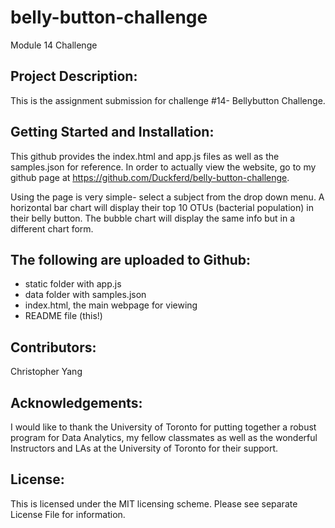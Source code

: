 # belly-button-challenge
Module 14 Challenge

## Project Description:
This is the assignment submission for challenge #14- Bellybutton Challenge. 

## Getting Started and Installation:
This github provides the index.html and app.js files as well as the samples.json for reference. In order to actually view the website, go to my github page at https://github.com/Duckferd/belly-button-challenge.

Using the page is very simple- select a subject from the drop down menu. A horizontal bar chart will display their top 10 OTUs (bacterial population) in their belly button. The bubble chart will display the same info but in a different chart form.

## The following are uploaded to Github:
* static folder with app.js
* data folder with samples.json
* index.html, the main webpage for viewing
* README file (this!)

## Contributors:
Christopher Yang

## Acknowledgements:
I would like to thank the University of Toronto for putting together a robust program for Data Analytics, my fellow classmates as well as the wonderful Instructors and LAs at the University of Toronto for their support.

## License:
This is licensed under the MIT licensing scheme. Please see separate License File for information.
